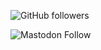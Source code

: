 ![GitHub followers](https://img.shields.io/github/followers/Menofol?style=social)

![Mastodon Follow](https://img.shields.io/mastodon/follow/106111170282028299?style=social)
